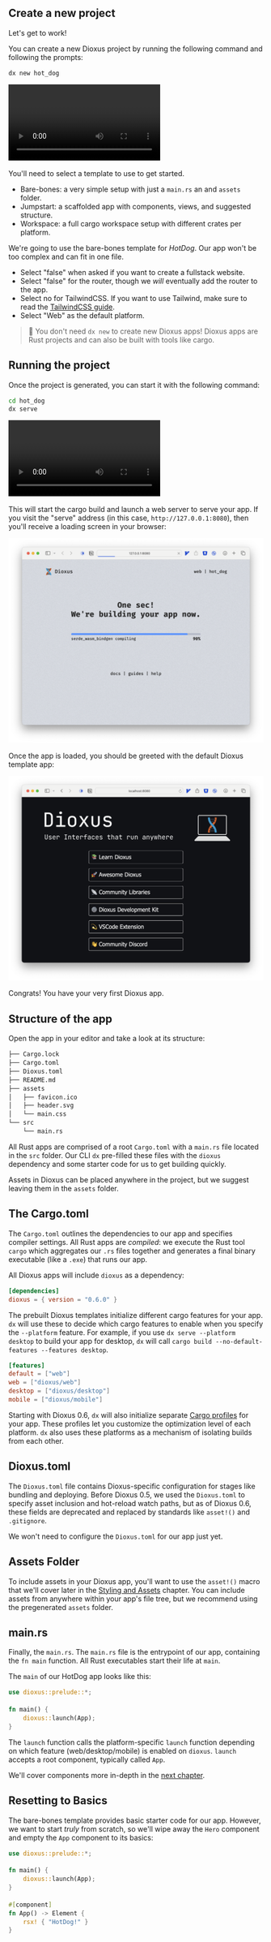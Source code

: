 
## Create a new project

Let's get to work!

You can create a new Dioxus project by running the following command and following the prompts:

```sh
dx new hot_dog
```

![dxnew](/assets/06_docs/dx_new_06.mp4)

You'll need to select a template to use to get started.

- Bare-bones: a very simple setup with just a `main.rs` an and `assets` folder.
- Jumpstart: a scaffolded app with components, views, and suggested structure.
- Workspace: a full cargo workspace setup with different crates per platform.

We're going to use the bare-bones template for *HotDog*. Our app won't be too complex and can fit in one file.

- Select "false" when asked if you want to create a fullstack website.
- Select "false" for the router, though we *will* eventually add the router to the app.
- Select no for TailwindCSS. If you want to use Tailwind, make sure to read the [TailwindCSS guide](../cookbook/tailwind.md).
- Select "Web" as the default platform.

> 📣 You don't need `dx new` to create new Dioxus apps! Dioxus apps are Rust projects and can also be built with tools like cargo.


## Running the project

Once the project is generated, you can start it with the following command:

```sh
cd hot_dog
dx serve
```

![Serve](/assets/06_docs/dx_serve_06.mp4)

This will start the cargo build and launch a web server to serve your app. If you visit the "serve" address (in this case, `http://127.0.0.1:8080`), then you'll receive a loading screen in your browser:

![loading](/assets/06_docs/hotdog_loading.png)

Once the app is loaded, you should be greeted with the default Dioxus template app:

![app](/assets/06_docs/default_dioxus_app.png)

Congrats! You have your very first Dioxus app.

## Structure of the app

Open the app in your editor and take a look at its structure:

```sh
├── Cargo.lock
├── Cargo.toml
├── Dioxus.toml
├── README.md
├── assets
│   ├── favicon.ico
│   ├── header.svg
│   └── main.css
└── src
    └── main.rs
```

All Rust apps are comprised of a root `Cargo.toml` with a `main.rs` file located in the `src` folder. Our CLI `dx` pre-filled these files with the `dioxus` dependency and some starter code for us to get building quickly.

Assets in Dioxus can be placed anywhere in the project, but we suggest leaving them in the `assets` folder.

## The Cargo.toml

The `Cargo.toml` outlines the dependencies to our app and specifies compiler settings. All Rust apps are *compiled*: we execute the Rust tool `cargo` which aggregates our `.rs` files together and generates a final binary executable (like a `.exe`) that runs our app.

All Dioxus apps will include `dioxus` as a dependency:

```toml
[dependencies]
dioxus = { version = "0.6.0" }
```

The prebuilt Dioxus templates initialize different cargo features for your app. `dx` will use these to decide which cargo features to enable when you specify the `--platform` feature. For example, if you use `dx serve --platform desktop` to build your app for desktop, `dx` will call `cargo build --no-default-features --features desktop`.

```toml
[features]
default = ["web"]
web = ["dioxus/web"]
desktop = ["dioxus/desktop"]
mobile = ["dioxus/mobile"]
```

Starting with Dioxus 0.6, `dx` will also initialize separate [Cargo profiles](https://doc.rust-lang.org/cargo/reference/profiles.html) for your app. These profiles let you customize the optimization level of each platform. `dx` also uses these platforms as a mechanism of isolating builds from each other.

## Dioxus.toml

The `Dioxus.toml` file contains Dioxus-specific configuration for stages like bundling and deploying. Before Dioxus 0.5, we used the `Dioxus.toml` to specify asset inclusion and hot-reload watch paths, but as of Dioxus 0.6, these fields are deprecated and replaced by standards like `asset!()` and `.gitignore`.

We won't need to configure the `Dioxus.toml` for our app just yet.

## Assets Folder

To include assets in your Dioxus app, you'll want to use the `asset!()` macro that we'll cover later in the [Styling and Assets](assets.md) chapter. You can include assets from anywhere within your app's file tree, but we recommend using the pregenerated `assets` folder.

## main.rs

Finally, the `main.rs`. The `main.rs` file is the entrypoint of our app, containing the `fn main` function. All Rust executables start their life at `main`.

The `main` of our HotDog app looks like this:

```rust
use dioxus::prelude::*;

fn main() {
    dioxus::launch(App);
}
```

The `launch` function calls the platform-specific `launch` function depending on which feature (web/desktop/mobile) is enabled on `dioxus`. `launch` accepts a root component, typically called `App`.

We'll cover components more in-depth in the [next chapter](component.md).

## Resetting to Basics

The bare-bones template provides basic starter code for our app. However, we want to start *truly* from scratch, so we'll wipe away the `Hero` component and empty the `App` component to its basics:

```rust
use dioxus::prelude::*;

fn main() {
    dioxus::launch(App);
}

#[component]
fn App() -> Element {
    rsx! { "HotDog!" }
}
```
